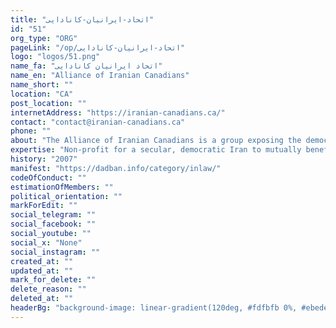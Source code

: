 ```yaml
---
title: "اتحاد-ایرانیان-کانادایی"
id: "51"
org_type: "ORG"
pageLink: "/op/اتحاد-ایرانیان-کانادایی"
logo: "logos/51.png"
name_fa: "اتحاد ایرانیان کانادایی"
name_en: "Alliance of Iranian Canadians"
name_short: ""
location: "CA"
post_location: ""
internetAddress: "https://iranian-canadians.ca/"
contact: "contact@iranian-canadians.ca"
phone: ""
about: "The Alliance of Iranian Canadians is a group exposing the democratic illegitimacy and human rights violations of the Islamic State of Iran."
expertise: "Non-profit for a secular, democratic Iran to mutually benefit Canada, Iran & the global community."
history: "2007"
manifest: "https://dadban.info/category/inlaw/"
codeOfConduct: ""
estimationOfMembers: ""
political_orientation: ""
markForEdit: ""
social_telegram: ""
social_facebook: ""
social_youtube: ""
social_x: "None"
social_instagram: ""
created_at: ""
updated_at: ""
mark_for_delete: ""
delete_reason: ""
deleted_at: ""
headerBg: "background-image: linear-gradient(120deg, #fdfbfb 0%, #ebedee 100%);"
---
```


